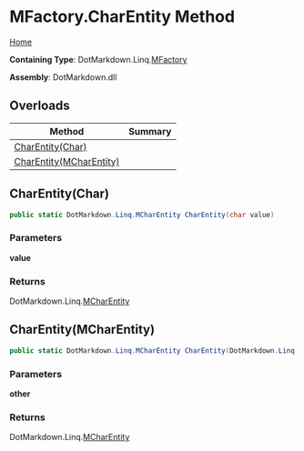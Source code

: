 # MFactory\.CharEntity Method

[Home](../../../../README.md)

**Containing Type**: DotMarkdown\.Linq\.[MFactory](../README.md)

**Assembly**: DotMarkdown\.dll

## Overloads

| Method | Summary |
| ------ | ------- |
| [CharEntity(Char)](#DotMarkdown_Linq_MFactory_CharEntity_System_Char_) | |
| [CharEntity(MCharEntity)](#DotMarkdown_Linq_MFactory_CharEntity_DotMarkdown_Linq_MCharEntity_) | |

## CharEntity\(Char\) <a name="DotMarkdown_Linq_MFactory_CharEntity_System_Char_"></a>

```csharp
public static DotMarkdown.Linq.MCharEntity CharEntity(char value)
```

### Parameters

**value**

### Returns

DotMarkdown\.Linq\.[MCharEntity](../../MCharEntity/README.md)

## CharEntity\(MCharEntity\) <a name="DotMarkdown_Linq_MFactory_CharEntity_DotMarkdown_Linq_MCharEntity_"></a>

```csharp
public static DotMarkdown.Linq.MCharEntity CharEntity(DotMarkdown.Linq.MCharEntity other)
```

### Parameters

**other**

### Returns

DotMarkdown\.Linq\.[MCharEntity](../../MCharEntity/README.md)

